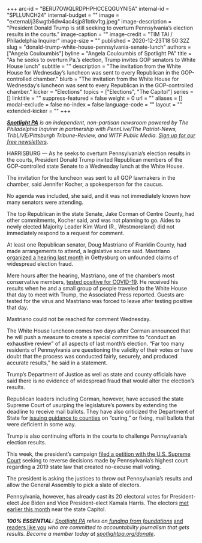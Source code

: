 +++
arc-id = "BERU7OWQLRDPHPHCCEQGUYNI5A"
internal-id = "SPLLUNCH24"
internal-budget = ""
image = "external/j38wgtb6dw4ac4sjp81btkv1tg.jpeg"
image-description = "President Donald Trump is still seeking to overturn Pennsylvania’s election results in the courts."
image-caption = ""
image-credit = "TIM TAI / Philadelphia Inquirer"
image-size = ""
published = 2020-12-23T18:50:32Z
slug = "donald-trump-white-house-pennsylvania-senate-lunch"
authors = ["Angela Couloumbis"]
byline = "Angela Couloumbis of Spotlight PA"
title = "As he seeks to overturn Pa.’s election, Trump invites GOP senators to White House lunch"
subtitle = ""
description = "The invitation from the White House for Wednesday’s luncheon was sent to every Republican in the GOP-controlled chamber."
blurb = "The invitation from the White House for Wednesday’s luncheon was sent to every Republican in the GOP-controlled chamber."
kicker = "Elections"
topics = ["Elections", "The Capitol"]
series = []
linktitle = ""
suppress-featured = false
weight = 0
url = ""
aliases = []
modal-exclude = false
no-index = false
language-code = ""
layout = ""
extended-kicker = ""
+++

<a href="https://www.spotlightpa.org/"><i><b>Spotlight PA</b></i></a><i> is an independent, non-partisan newsroom powered by The Philadelphia Inquirer in partnership with PennLive/The Patriot-News, TribLIVE/Pittsburgh Tribune-Review, and WITF Public Media. </i><a href="https://www.spotlightpa.org/newsletters"><i>Sign up for our free newsletters</i></a><i>.</i>

HARRISBURG — As he seeks to overturn Pennsylvania’s election results in the courts, President Donald Trump invited Republican members of the GOP-controlled state Senate to a Wednesday lunch at the White House.

The invitation for the luncheon was sent to all GOP lawmakers in the chamber, said Jennifer Kocher, a spokesperson for the caucus.

No agenda was included, she said, and it was not immediately known how many senators were attending.

The top Republican in the state Senate, Jake Corman of Centre County, had other commitments, Kocher said, and was not planning to go. Aides to newly elected Majority Leader Kim Ward (R., Westmoreland) did not immediately respond to a request for comment.

<script src="https://www.spotlightpa.org/embed.js" async></script><div data-spl-embed-version="1" data-spl-src="https://www.spotlightpa.org/embeds/newsletter/"></div>

At least one Republican senator, Doug Mastriano of Franklin County, had made arrangements to attend, a legislative source said. Mastriano <a href="https://www.spotlightpa.org/news/2020/11/rudy-giuliani-trump-pennsylvania-election-senate-hearing/" target=_blank>organized a hearing last month</a> in Gettysburg on unfounded claims of widespread election fraud.

Mere hours after the hearing, Mastriano, one of the chamber’s most conservative members, <a href="https://www.spotlightpa.org/news/2020/11/trump-pennsylvania-lawmakers-invite-white-house-silence-election-2020/" target=_blank>tested positive for COVID-19</a>. He received his results when he and a small group of people traveled to the White House that day to meet with Trump, the Associated Press reported. Guests are tested for the virus and Mastriano was forced to leave after testing positive that day.

Mastriano could not be reached for comment Wednesday.

The White House luncheon comes two days after Corman announced that he will push a measure to create a special committee to “conduct an exhaustive review” of all aspects of last month’s election. “Far too many residents of Pennsylvania are questioning the validity of their votes or have doubt that the process was conducted fairly, securely, and produced accurate results,” he said in a statement.

Trump’s Department of Justice as well as state and county officials have said there is no evidence of widespread fraud that would alter the election’s results.

Republican leaders including Corman, however, have accused the state Supreme Court of usurping the legislature’s powers by extending the deadline to receive mail ballots. They have also criticized the Department of State for <a href="https://www.spotlightpa.org/news/2020/11/pennsylvania-mail-ballots-republican-legal-challenge-naked-ballots-fixed-cured/">issuing guidance to counties</a> on “curing,” or fixing, mail ballots that were deficient in some way.

<script src="https://www.spotlightpa.org/embed.js" async></script><div data-spl-embed-version="1" data-spl-src="https://www.spotlightpa.org/embeds/donate/?teaser_text=Spotlight%20PA%20provides%20essential%2C%20public-service%20journalism%20thanks%20to%20readers%20like%20you.%20%3Cb%3EHelp%20us%20sustain%20this%20critical%20coverage%20in%202021.%3C%2Fb%3E"></div>

Trump is also continuing efforts in the courts to challenge Pennsylvania’s election results.

This week, the president’s campaign <a href="https://www.inquirer.com/politics/election/trump-appeals-pa-supreme-court-2020-election-decisions-20201220.html" target=_blank>filed a petition with the U.S. Supreme Court</a> seeking to reverse decisions made by Pennsylvania’s highest court regarding a 2019 state law that created no-excuse mail voting.

The president is asking the justices to throw out Pennsylvania’s results and allow the General Assembly to pick a slate of electors.

Pennsylvania, however, has already cast its 20 electoral votes for President-elect Joe Biden and Vice President-elect Kamala Harris. The electors <a href="https://www.spotlightpa.org/news/2020/12/joe-biden-pennsylvania-presidential-election-electors-cast-ballots/" target=_blank>met earlier this month</a> near the state Capitol.

<i><b>100% ESSENTIAL:</b></i><i> </i><a href="https://www.spotlightpa.org/"><i>Spotlight PA</i></a><i> relies on</i><a href="https://www.spotlightpa.org/support"><i> funding from foundations</i></a><i> </i><a href="https://www.spotlightpa.org/support">and readers like you</a><i> who are committed to accountability journalism that gets results. Become a member today at </i><a href="/donate?campaign=701Dn000000YgovIAC"><i>spotlightpa.org/donate</i></a><i>.</i>
